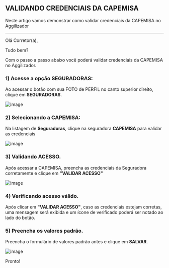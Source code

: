 ## VALIDANDO CREDENCIAIS DA CAPEMISA
Neste artigo vamos demonstrar como validar credenciais da CAPEMISA no Aggilizador

---

Olá Corretor(a),

Tudo bem?

Com o passo a passo abaixo você poderá validar credenciais da CAPEMISA no Aggilizador.

### 1) Acesse a opção SEGURADORAS:

Ao acessar o botão com sua FOTO de PERFIL no canto superior direito, clique em **SEGURADORAS**.

![image](https://conversu-partner-assets.s3.sa-east-1.amazonaws.com/agger/wiki/seguradoras/validando-credenciais/c220eb72-5169-48ab-b4df-330f11a099aa.png)

### 2) Selecionando a CAPEMISA:

Na listagem de **Seguradoras**, clique na seguradora **CAPEMISA** para validar as credenciais

![image](https://github.com/user-attachments/assets/077c05b1-5ca4-4116-9f1d-2b24f58b67c9)

### 3) Validando ACESSO.

Após acessar a CAPEMISA, preencha as credenciais da Seguradora corretamente e clique em **"VALIDAR ACESSO"**

![image](https://github.com/user-attachments/assets/e9695235-e65a-4895-8cac-0411b89f7de6)

### 4) Verificando acesso válido.

Após clicar em **"VALIDAR ACESSO"**, caso as credenciais estejam corretas, uma mensagem será exibida e um ícone de verificado poderá ser notado ao lado do botão.

### 5) Preencha os valores padrão.

Preencha o formulário de valores padrão antes e clique em **SALVAR**.

![image](https://github.com/user-attachments/assets/f861723e-0dc4-4184-af2f-aae9df185b1a)

Pronto!
